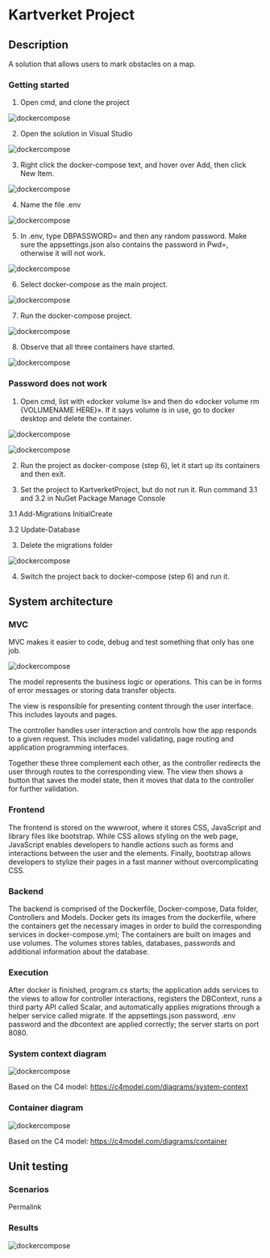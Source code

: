 # Kartverket Project

## Description
A solution that allows users to mark obstacles on a map.

### Getting started


1. Open cmd, and clone the project


![dockercompose](images/cmd1.png)


2. Open the solution in Visual Studio


![dockercompose](images/solution2.png)


3. Right click the docker-compose text, and hover over Add, then click New Item.


![dockercompose](images/add3.png)


4. Name the file .env


![dockercompose](images/env4.png)


5. In .env, type DBPASSWORD= and then any random password. Make sure the appsettings.json also contains the password in Pwd=, otherwise it will not work.


![dockercompose](images/apppass5.png)

6. Select docker-compose as the main project.


![dockercompose](images/selectdockercompose8.png)


7. Run the docker-compose project.


![dockercompose](images/rundockercompose9.png)


8. Observe that all three containers have started.


![dockercompose](images/observedockercompose10.png)


### Password does not work

1. Open cmd, list with «docker volume ls» and then do «docker volume rm {VOLUMENAME HERE}». If it says volume is in use, go to docker desktop and delete the container.


![dockercompose](images/volume6.png)


![dockercompose](images/deletecompose7.png)


2. Run the project as docker-compose (step 6), let it start up its containers and then exit.


3. Set the project to KartverketProject, but do not run it. Run command 3.1 and 3.2 in NuGet Package Manage Console

3.1 Add-Migrations InitialCreate

3.2 Update-Database


3. Delete the migrations folder


![dockercompose](images/migrations15.png)


4. Switch the project back to docker-compose (step 6) and run it. 


## System architecture

### MVC

MVC makes it easier to code, debug and test something that only has one job.

![dockercompose](images/mvc14.png)

The model represents the business logic or operations. This can be in forms of error messages or storing data transfer objects. 

The view is responsible for presenting content through the user interface. This includes layouts and pages.

The controller handles user interaction and controls how the app responds to a given request. This includes model validating, page routing and application programming interfaces.

Together these three complement each other, as the controller redirects the user through routes to the corresponding view. The view then shows a button that saves the model state, then it moves that data to the controller for further validation.


### Frontend

The frontend is stored on the wwwroot, where it stores CSS, JavaScript and library files like bootstrap. While CSS allows styling on the web page, JavaScript enables developers to handle actions such as forms and interactions between the user and the elements. Finally, bootstrap allows developers to stylize their pages in a fast manner without overcomplicating CSS. 


### Backend

The backend is comprised of the Dockerfile, Docker-compose, Data folder, Controllers and Models. Docker gets its images from the dockerfile, where the containers get the necessary images in order to build the corresponding services in docker-compose.yml; The containers are built on images and use volumes. The volumes stores tables, databases, passwords and additional information about the database. 


### Execution

After docker is finished, program.cs starts; the application adds services to the views to allow for controller interactions, registers the DBContext, runs a third party API called Scalar, and automatically applies migrations through a helper service called migrate. If the appsettings.json password, .env password and the dbcontext are applied correctly; the server starts on port 8080.

### System context diagram

![dockercompose](images/systemcontextdiagram11.png)

Based on the C4 model: https://c4model.com/diagrams/system-context

### Container diagram

![dockercompose](images/containerdiagram12.png)

Based on the C4 model: https://c4model.com/diagrams/container

## Unit testing

### Scenarios

Permalink

### Results
 
![dockercompose](images/unittesting13.png)
